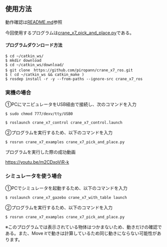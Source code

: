 ## 使用方法

動作確認は[README.md](../crane_x7_examples/README.md)参照

今回使用するプログラムは[crane_x7_pick_and_place.py](../crane_x7_examples/scripts/crane_x7_pick_and_place.py)である。

#### プログラムダウンロード方法

	$ cd ~/catkin_ws/
	$ mkdir download
	$ cd ~/catkin_ws/download/
	$ git clone　https://github.com/piropann/crane_x7_ros.git
	$ ( cd ~/catkin_ws && catkin_make )
	$ rosdep install -r -y --from-paths --ignore-src crane_x7_ros
	

### 実機の場合

①PCにマニピュレータをUSB経由で接続し、次のコマンドを入力

	$ sudo chmod 777/dexv/tty/USB0

	$ roslaunch crane_x7_control crane_x7_control.launch

②プログラムを実行するため、以下のコマンドを入力

	$ rosrun crane_x7_examples crane_x7_pick_and_place.py

プログラムを実行した際の成功動画

https://youtu.be/m2CDxoViR-k


### シミュレータを使う場合

①PCでシミュレータを起動するため、以下のコマンドを入力

	$ roslaunch crane_x7_gazebo crane_x7_with_table launch

②プログラムを実行するため、以下のコマンドを入力

	$ rosrun crane_x7_examples crane_x7_pick_and_place.py


※このプログラムでは表示されている物体はつかまないため、動きだけの確認である。また、Move itで動きは計算しているため同じ動きにならない可能性があります。




